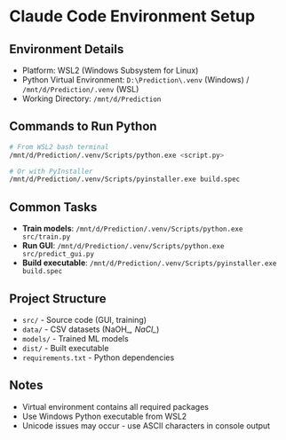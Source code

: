 # Claude Code Environment Setup

## Environment Details
- Platform: WSL2 (Windows Subsystem for Linux)
- Python Virtual Environment: `D:\Prediction\.venv` (Windows) / `/mnt/d/Prediction/.venv` (WSL)
- Working Directory: `/mnt/d/Prediction`

## Commands to Run Python
```bash
# From WSL2 bash terminal
/mnt/d/Prediction/.venv/Scripts/python.exe <script.py>

# Or with PyInstaller
/mnt/d/Prediction/.venv/Scripts/pyinstaller.exe build.spec
```

## Common Tasks
- **Train models**: `/mnt/d/Prediction/.venv/Scripts/python.exe src/train.py`
- **Run GUI**: `/mnt/d/Prediction/.venv/Scripts/python.exe src/predict_gui.py`
- **Build executable**: `/mnt/d/Prediction/.venv/Scripts/pyinstaller.exe build.spec`

## Project Structure
- `src/` - Source code (GUI, training)
- `data/` - CSV datasets (NaOH_*, NaCl_*)
- `models/` - Trained ML models
- `dist/` - Built executable
- `requirements.txt` - Python dependencies

## Notes
- Virtual environment contains all required packages
- Use Windows Python executable from WSL2
- Unicode issues may occur - use ASCII characters in console output